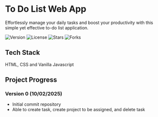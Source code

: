 # To Do List Web App

Effortlessly manage your daily tasks and boost your productivity with this simple yet effective to-do list application.

![Version](https://img.shields.io/badge/version-0.0-blue)
![License](https://img.shields.io/badge/license-None-lightgrey)
![Stars](https://img.shields.io/github/stars/inkyless/to-do-list-app?style=social)
![Forks](https://img.shields.io/github/forks/inkyless/to-do-list-app?style=social)

## Tech Stack
HTML, CSS and Vanilla Javascript



## Project Progress

### Version 0 (10/02/2025)
- Initial commit repository
- Able to create task, create project to be assigned, and delete task





